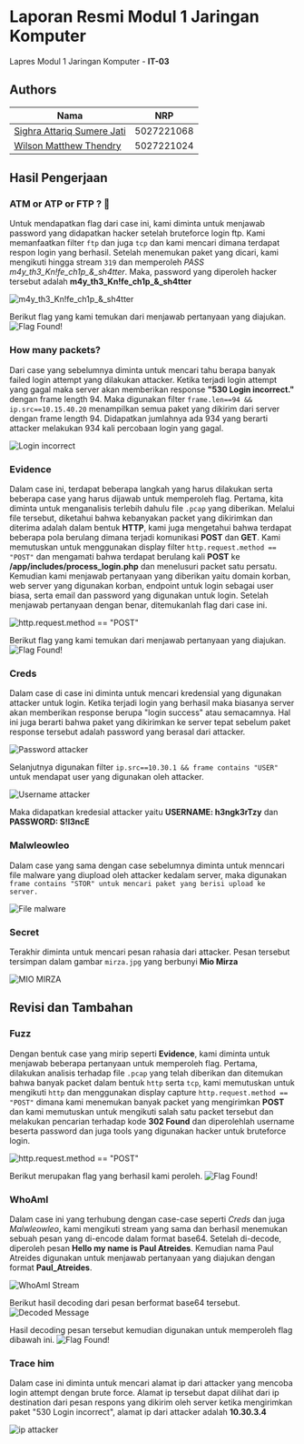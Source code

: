 # Laporan Resmi Modul 1 Jaringan Komputer

Lapres Modul 1 Jaringan Komputer - **IT-03**

## Authors

| Nama                                                | NRP        |
| --------------------------------------------------- | ---------- |
| [Sighra Attariq Sumere Jati](https://www.github.com/sgraa) | 5027221068 |
| [Wilson Matthew Thendry](https://www.github.com/waifuwetdream) | 5027221024 |

## Hasil Pengerjaan

### ATM or ATP or FTP ? 🤔
Untuk mendapatkan flag dari case ini, kami diminta untuk menjawab password yang didapatkan hacker setelah bruteforce login ftp. Kami memanfaatkan filter `ftp` dan juga `tcp` dan kami mencari dimana terdapat respon login yang berhasil. Setelah menemukan paket yang dicari, kami mengikuti hingga stream `319` dan memperoleh *PASS m4y_th3_Kn!fe_ch1p_&_sh4tter*. Maka, password yang diperoleh hacker tersebut adalah **m4y_th3_Kn!fe_ch1p_&_sh4tter**

![m4y_th3_Kn!fe_ch1p_&_sh4tter](images/ftp_proof.png)

Berikut flag yang kami temukan dari menjawab pertanyaan yang diajukan.
![Flag Found!](images/ftp_proof2.png)

### How many packets?
Dari case yang sebelumnya diminta untuk mencari tahu berapa banyak failed login attempt yang dilakukan attacker. Ketika terjadi login attempt yang gagal maka server akan memberikan response **"530 Login incorrect."** dengan frame length 94. Maka digunakan filter `frame.len==94 && ip.src==10.15.40.20` menampilkan semua paket yang dikirim dari server dengan frame length 94. Didapatkan jumlahnya ada 934 yang berarti attacker melakukan 934 kali percobaan login yang gagal.

![Login incorrect](images/ftp_proof3.png)

### Evidence
Dalam case ini, terdapat beberapa langkah yang harus dilakukan serta beberapa case yang harus dijawab untuk memperoleh flag. Pertama, kita diminta untuk menganalisis terlebih dahulu file `.pcap` yang diberikan. Melalui file tersebut, diketahui bahwa kebanyakan packet yang dikirimkan dan diterima adalah dalam bentuk **HTTP**, kami juga mengetahui bahwa terdapat beberapa pola berulang dimana terjadi komunikasi **POST** dan **GET**. Kami memutuskan untuk menggunakan display filter `http.request.method == "POST"` dan mengamati bahwa terdapat berulang kali **POST** ke **/app/includes/process_login.php** dan menelusuri packet satu persatu. Kemudian kami menjawab pertanyaan yang diberikan yaitu domain korban, web server yang digunakan korban, endpoint untuk login sebagai user biasa, serta email dan password yang digunakan untuk login. Setelah menjawab pertanyaan dengan benar, ditemukanlah flag dari case ini.

![http.request.method == "POST"](images/evidence_proof2.png)

Berikut flag yang kami temukan dari menjawab pertanyaan yang diajukan.
![Flag Found!](images/evidence_proof.png)

### Creds
Dalam case di case ini diminta untuk mencari kredensial yang digunakan attacker untuk login. Ketika terjadi login yang berhasil maka biasanya server akan memberikan response berupa "login success" atau semacamnya. Hal ini juga berarti bahwa paket yang dikirimkan ke server tepat sebelum paket response tersebut adalah password yang berasal dari attacker.

![Password attacker](images/mio_proof.png)

Selanjutnya digunakan filter `ip.src==10.30.1 && frame contains "USER"` untuk mendapat user yang digunakan oleh attacker.

![Username attacker](images/mio_proof2.png)

Maka didapatkan kredesial attacker yaitu **USERNAME: h3ngk3rTzy** dan **PASSWORD: S!l3ncE**

### Malwleowleo
Dalam case yang sama dengan case sebelumnya diminta untuk menncari file malware yang diupload oleh attacker kedalam server, maka digunakan `frame contains "STOR" untuk mencari paket yang berisi upload ke server.`

![File malware](images/mio_proof3.png)

### Secret
Terakhir diminta untuk mencari pesan rahasia dari attacker. Pesan tersebut tersimpan dalam gambar `mirza.jpg` yang berbunyi **Mio Mirza**

![MIO MIRZA](images/mirza.jpg)

## Revisi dan Tambahan

### Fuzz
Dengan bentuk case yang mirip seperti **Evidence**, kami diminta untuk menjawab beberapa pertanyaan untuk memperoleh flag. Pertama, dilakukan analisis terhadap file `.pcap` yang telah diberikan dan ditemukan bahwa banyak packet dalam bentuk `http` serta `tcp`, kami memutuskan untuk mengikuti `http` dan menggunakan display capture `http.request.method == "POST"` dimana kami menemukan banyak packet yang mengirimkan **POST** dan kami memutuskan untuk mengikuti salah satu packet tersebut dan melakukan pencarian terhadap kode **302 Found** dan diperolehlah username beserta password dan juga tools yang digunakan hacker untuk bruteforce login.

![http.request.method == "POST"](images/fuzz_proof.png)

Berikut merupakan flag yang berhasil kami peroleh.
![Flag Found!](images/fuzz_proof2.png)

### WhoAmI
Dalam case ini yang terhubung dengan case-case seperti *Creds* dan juga *Malwleowleo*, kami mengikuti stream yang sama dan berhasil menemukan sebuah pesan yang di-encode dalam format base64. Setelah di-decode, diperoleh pesan **Hello my name is Paul Atreides**. Kemudian nama Paul Atreides digunakan untuk menjawab pertanyaan yang diajukan dengan format **Paul_Atreides**.

![WhoAmI Stream](images/whoami_proof.png)

Berikut hasil decoding dari pesan berformat base64 tersebut.
![Decoded Message](images/whoami_proof2.png)

Hasil decoding pesan tersebut kemudian digunakan untuk memperoleh flag dibawah ini.
![Flag Found!](images/whoami_proof3.png)

### Trace him
Dalam case ini diminta untuk mencari alamat ip dari attacker yang mencoba login attempt dengan brute force. Alamat ip tersebut dapat dilihat dari ip destination dari pesan respons yang dikirim oleh server ketika mengirimkan paket "530 Login  incorrect", alamat ip dari attacker adalah **10.30.3.4**

![ip attacker](images/ftp_proof3.png)